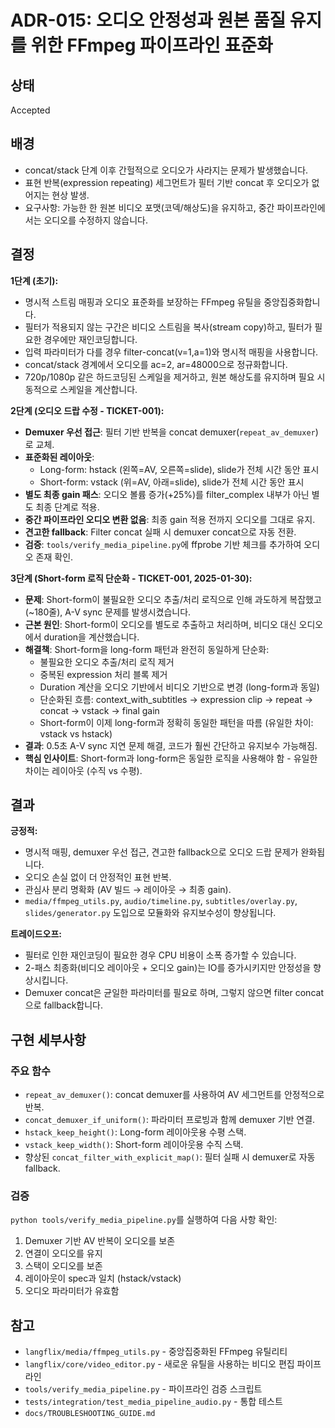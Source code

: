 # ADR-015: 오디오 안정성과 원본 품질 유지를 위한 FFmpeg 파이프라인 표준화

## 상태
Accepted

## 배경
- concat/stack 단계 이후 간헐적으로 오디오가 사라지는 문제가 발생했습니다.
- 표현 반복(expression repeating) 세그먼트가 필터 기반 concat 후 오디오가 없어지는 현상 발생.
- 요구사항: 가능한 한 원본 비디오 포맷(코덱/해상도)을 유지하고, 중간 파이프라인에서는 오디오를 수정하지 않습니다.

## 결정
**1단계 (초기):**
- 명시적 스트림 매핑과 오디오 표준화를 보장하는 FFmpeg 유틸을 중앙집중화합니다.
- 필터가 적용되지 않는 구간은 비디오 스트림을 복사(stream copy)하고, 필터가 필요한 경우에만 재인코딩합니다.
- 입력 파라미터가 다를 경우 filter-concat(v=1,a=1)와 명시적 매핑을 사용합니다.
- concat/stack 경계에서 오디오를 ac=2, ar=48000으로 정규화합니다.
- 720p/1080p 같은 하드코딩된 스케일을 제거하고, 원본 해상도를 유지하며 필요 시 동적으로 스케일을 계산합니다.

**2단계 (오디오 드랍 수정 - TICKET-001):**
- **Demuxer 우선 접근**: 필터 기반 반복을 concat demuxer(`repeat_av_demuxer`)로 교체.
- **표준화된 레이아웃**: 
  - Long-form: hstack (왼쪽=AV, 오른쪽=slide), slide가 전체 시간 동안 표시
  - Short-form: vstack (위=AV, 아래=slide), slide가 전체 시간 동안 표시
- **별도 최종 gain 패스**: 오디오 볼륨 증가(+25%)를 filter_complex 내부가 아닌 별도 최종 단계로 적용.
- **중간 파이프라인 오디오 변환 없음**: 최종 gain 적용 전까지 오디오를 그대로 유지.
- **견고한 fallback**: Filter concat 실패 시 demuxer concat으로 자동 전환.
- **검증**: `tools/verify_media_pipeline.py`에 ffprobe 기반 체크를 추가하여 오디오 존재 확인.

**3단계 (Short-form 로직 단순화 - TICKET-001, 2025-01-30):**
- **문제**: Short-form이 불필요한 오디오 추출/처리 로직으로 인해 과도하게 복잡했고 (~180줄), A-V sync 문제를 발생시켰습니다.
- **근본 원인**: Short-form이 오디오를 별도로 추출하고 처리하며, 비디오 대신 오디오에서 duration을 계산했습니다.
- **해결책**: Short-form을 long-form 패턴과 완전히 동일하게 단순화:
  - 불필요한 오디오 추출/처리 로직 제거
  - 중복된 expression 처리 블록 제거
  - Duration 계산을 오디오 기반에서 비디오 기반으로 변경 (long-form과 동일)
  - 단순화된 흐름: context_with_subtitles → expression clip → repeat → concat → vstack → final gain
  - Short-form이 이제 long-form과 정확히 동일한 패턴을 따름 (유일한 차이: vstack vs hstack)
- **결과**: 0.5초 A-V sync 지연 문제 해결, 코드가 훨씬 간단하고 유지보수 가능해짐.
- **핵심 인사이트**: Short-form과 long-form은 동일한 로직을 사용해야 함 - 유일한 차이는 레이아웃 (수직 vs 수평).

## 결과
**긍정적:**
- 명시적 매핑, demuxer 우선 접근, 견고한 fallback으로 오디오 드랍 문제가 완화됩니다.
- 오디오 손실 없이 더 안정적인 표현 반복.
- 관심사 분리 명확화 (AV 빌드 → 레이아웃 → 최종 gain).
- `media/ffmpeg_utils.py`, `audio/timeline.py`, `subtitles/overlay.py`, `slides/generator.py` 도입으로 모듈화와 유지보수성이 향상됩니다.

**트레이드오프:**
- 필터로 인한 재인코딩이 필요한 경우 CPU 비용이 소폭 증가할 수 있습니다.
- 2-패스 최종화(비디오 레이아웃 + 오디오 gain)는 IO를 증가시키지만 안정성을 향상시킵니다.
- Demuxer concat은 균일한 파라미터를 필요로 하며, 그렇지 않으면 filter concat으로 fallback합니다.

## 구현 세부사항
### 주요 함수
- `repeat_av_demuxer()`: concat demuxer를 사용하여 AV 세그먼트를 안정적으로 반복.
- `concat_demuxer_if_uniform()`: 파라미터 프로빙과 함께 demuxer 기반 연결.
- `hstack_keep_height()`: Long-form 레이아웃용 수평 스택.
- `vstack_keep_width()`: Short-form 레이아웃용 수직 스택.
- 향상된 `concat_filter_with_explicit_map()`: 필터 실패 시 demuxer로 자동 fallback.

### 검증
`python tools/verify_media_pipeline.py`를 실행하여 다음 사항 확인:
1. Demuxer 기반 AV 반복이 오디오를 보존
2. 연결이 오디오를 유지
3. 스택이 오디오를 보존
4. 레이아웃이 spec과 일치 (hstack/vstack)
5. 오디오 파라미터가 유효함

## 참고
- `langflix/media/ffmpeg_utils.py` - 중앙집중화된 FFmpeg 유틸리티
- `langflix/core/video_editor.py` - 새로운 유틸을 사용하는 비디오 편집 파이프라인
- `tools/verify_media_pipeline.py` - 파이프라인 검증 스크립트
- `tests/integration/test_media_pipeline_audio.py` - 통합 테스트
- `docs/TROUBLESHOOTING_GUIDE.md`
